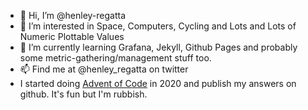 - 👋 Hi, I’m @henley-regatta
- 👀 I’m interested in Space, Computers, Cycling and Lots and Lots of Numeric Plottable Values
- 🌱 I’m currently learning Grafana, Jekyll, Github Pages and probably some metric-gathering/management stuff too.
- 📫 Find me at @henley_regatta on twitter
- I started doing [Advent of Code](https://adventofcode.com/) in 2020 and publish my answers on github. It's fun but I'm rubbish.

<!---
henley-regatta/henley-regatta is a ✨ special ✨ repository because its `README.md` (this file) appears on your GitHub profile.
You can click the Preview link to take a look at your changes.
--->
